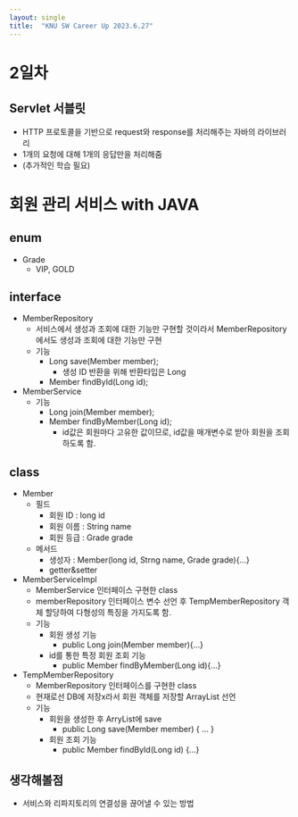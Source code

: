 ```yaml
---
layout: single
title:  "KNU SW Career Up 2023.6.27"
---
```


2일차
=============

Servlet 서블릿
-------------
- HTTP 프로토콜을 기반으로 request와 response를 처리해주는 자바의 라이브러리
- 1개의 요청에 대해 1개의 응답만을 처리해줌
- (추가적인 학습 필요)

# 회원 관리 서비스 with JAVA
## enum
- Grade
  - VIP, GOLD

## interface
- MemberRepository
  - 서비스에서 생성과 조회에 대한 기능만 구현할 것이라서 MemberRepository에서도 생성과 조회에 대한 기능만 구현
  - 기능
    - Long save(Member member);
      - 생성 ID 반환을 위해 반환타입은 Long
    - Member findById(Long id);
- MemberService
  - 기능
    - Long join(Member member);
    - Member findByMember(Long id);
      - id값은 회원마다 고유한 값이므로, id값을 매개변수로 받아 회원을 조회하도록 함.

## class
- Member
  - 필드
    - 회원 ID : long id
    - 회원 이름 : String name
    - 회원 등급 : Grade grade
  - 메서드
    - 생성자 : Member(long id, Strng name, Grade grade){...}
    - getter&setter
- MemberServiceImpl
  - MemberService 인터페이스 구현한 class
  - memberRepository 인터페이스 변수 선언 후 TempMemberRepository 객체 할당하여 다형성의 특징을 가지도록 함.
  - 기능
    - 회원 생성 기능
      - public Long join(Member member){...}
    - id를 통한 특정 회원 조회 기능
      - public Member findByMember(Long id){...}
- TempMemberRepository
  - MemberRepository 인터페이스를 구현한 class
  - 현재로선 DB에 저장x라서 회원 객체를 저장할 ArrayList 선언
  - 기능
    - 회원을 생성한 후 ArryList에 save
      - public Long save(Member member) { ... }
    - 회원 조회 기능
      - public Member findById(Long id) {...}

## 생각해볼점
- 서비스와 리파지토리의 연결성을 끊어낼 수 있는 방법
